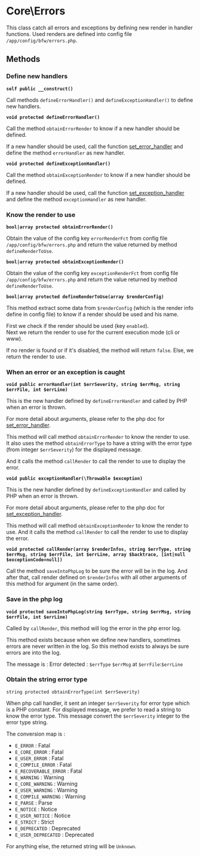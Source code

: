 # Core\Errors

This class catch all errors and exceptions by defining new render in handler functions.
Used renders are defined into config file `/app/config/bfw/errors.php`.

## Methods

### Define new handlers

__`self public __construct()`__

Call methods `defineErrorHandler()` and `defineExceptionHandler()` to define new handlers.

__`void protected defineErrorHandler()`__

Call the method `obtainErrorRender` to know if a new handler should be defined.

If a new handler should be used, call the function [set_error_handler](http://php.net/manual/en/function.set-error-handler.php)
and define the method `errorHandler` as new handler.

__`void protected defineExceptionHandler()`__

Call the method `obtainExceptionRender` to know if a new handler should be defined.

If a new handler should be used, call the function [set_exception_handler](http://php.net/manual/en/function.set-exception-handler.php)
and define the method `exceptionHandler` as new handler.

### Know the render to use

__`bool|array protected obtainErrorRender()`__

Obtain the value of the config key `errorRenderFct` from config file `/app/config/bfw/errors.php`
and return the value returned by method `defineRenderToUse`.

__`bool|array protected obtainExceptionRender()`__

Obtain the value of the config key `exceptionRenderFct` from config file `/app/config/bfw/errors.php`
and return the value returned by method `defineRenderToUse`.

__`bool|array protected defineRenderToUse(array $renderConfig)`__

This method extract some data from `$renderConfig` (which is the render info define in config file)
to know if a render should be used and his name.

First we check if the render should be used (key `enabled`).<br>
Next we return the render to use for the current execution mode (cli or www).

If no render is found or if it's disabled, the method will return `false`.
Else, we return the render to use.

### When an error or an exception is caught

__`void public errorHandler(int $errSeverity, string $errMsg, string $errFile, int $errLine)`__

This is the new handler defined by `defineErrorHandler` and called by PHP when an error is thrown.

For more detail about arguments, please refer to the php doc for [set_error_handler](http://php.net/manual/en/function.set-error-handler.php).

This method will call method `obtainErrorRender` to know the render to use.
It also uses the method `obtainErrorType` to have a string with the error type (from integer `$errSeverity`) for the displayed message.

And it calls the method `callRender` to call the render to use to display the error.

__`void public exceptionHandler(\Throwable $exception)`__

This is the new handler defined by `defineExceptionHandler` and called by PHP when an error is thrown.

For more detail about arguments, please refer to the php doc for [set_exception_handler](http://php.net/manual/en/function.set-exception-handler.php).

This method will call method `obtainExceptionRender` to know the render to use.
And it calls the method `callRender` to call the render to use to display the error.

__`void protected callRender(array $renderInfos, string $errType, string $errMsg, string $errFile, int $errLine, array $backtrace, [int|null $exceptionCode=null])`__

Call the method `saveIntoPhpLog` to be sure the error will be in the log.
And after that, call render defined on `$renderInfos` with all other arguments of this method for argument (in the same order).

### Save in the php log

__`void protected saveIntoPhpLog(string $errType, string $errMsg, string $errFile, int $errLine)`__

Called by `callRender`, this method will log the error in the php error log.

This method exists because when we define new handlers, sometimes errors are never written in the log.
So this method exists to always be sure errors are into the log.

The message is : Error detected : `$errType` `$errMsg` at `$errFile`:`$errLine`

### Obtain the string error type

`string protected obtainErrorType(int $errSeverity)`

When php call handler, it sent an integer `$errSeverity` for error type which is a PHP constant.
For displayed message, we prefer to read a string to know the error type.
This message convert the `$errSeverity` integer to the error type string.

The conversion map is :
* `E_ERROR` : Fatal
* `E_CORE_ERROR` : Fatal
* `E_USER_ERROR` : Fatal
* `E_COMPILE_ERROR` : Fatal
* `E_RECOVERABLE_ERROR` : Fatal
* `E_WARNING` : Warning
* `E_CORE_WARNING` : Warning
* `E_USER_WARNING` : Warning
* `E_COMPILE_WARNING` : Warning
* `E_PARSE` : Parse
* `E_NOTICE` : Notice
* `E_USER_NOTICE` : Notice
* `E_STRICT` : Strict
* `E_DEPRECATED` : Deprecated
* `E_USER_DEPRECATED` : Deprecated

For anything else, the returned string will be `Unknown`.
